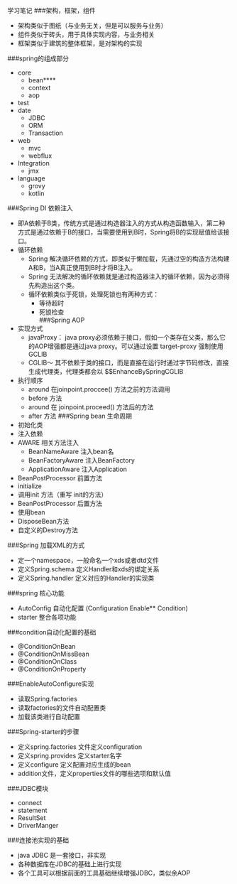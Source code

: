 学习笔记
###架构，框架，组件
- 架构类似于图纸（与业务无关，但是可以服务与业务）
- 组件类似于砖头，用于具体实现内容，与业务相关
- 框架类似于建筑的整体框架，是对架构的实现

###spring的组成部分
- core
    - bean****
    - context
    - aop
- test
- date
    - JDBC
    - ORM
    - Transaction 
- web
    - mvc
    - webflux
- Integration
    - jmx
- language
    - grovy
    - kotlin
    
###Spring DI 依赖注入
- 即A依赖于B类，传统方式是通过构造器注入的方式从构造函数输入，第二种方式是通过依赖于B的接口，当需要使用到B时，Spring将B的实现赋值给该接口。
- 循环依赖
    - Spring 解决循环依赖的方式，即类似于懒加载，先通过空的构造方法构建A和B，当A真正使用到B时才将B注入。
    - Spring 无法解决的循环依赖就是通过构造器注入的循环依赖，因为必须得先构造出这个类。
    - 循环依赖类似于死锁，处理死锁也有两种方式：
        - 等待超时
        - 死锁检查    
###Spring AOP
- 实现方式
    - javaProxy： java proxy必须依赖于接口，假如一个类存在父类，那么它的AOP增强都是通过java proxy。可以通过设置 target-proxy 强制使用GCLIB
    - CGLIB～ 其不依赖于类的接口，而是直接在运行时通过字节码修改，直接生成代理类，代理类都会以 $$EnhanceBySpringCGLIB
- 执行顺序
    - around 在joinpoint.proccee() 方法之前的方法调用
    - before 方法
    - around 在 joinpoint.proceed() 方法后的方法
    - after 方法
###Spring bean 生命周期
- 初始化类
- 注入依赖
- AWARE 相关方法注入
    - BeanNameAware 注入bean名
    - BeanFactoryAware 注入BeanFactory
    - ApplicationAware 注入Application
- BeanPostProcessor 前置方法
- initialize
- 调用init 方法（重写 init的方法）
- BeanPostProcessor 后置方法
- 使用bean
- DisposeBean方法
- 自定义的Destroy方法

###Spring 加载XML的方式
- 定一个namespace，一般命名一个xds或者dtd文件
- 定义Spring.schema 定义Handler和xds的绑定关系
- 定义Spring.handler 定义对应的Handler的实现类    

###spring 核心功能 
- AutoConfig 自动化配置 (Configuration Enable** Condition)
- starter 整合各项功能

###condition自动化配置的基础
- @ConditionOnBean
- @ConditionOnMissBean
- @ConditionOnClass
- @ConditionOnProperty

###EnableAutoConfigure实现
- 读取Spring.factories 
- 读取factories的文件自动配置类
- 加载该类进行自动配置

###Spring-starter的步骤
- 定义spring.factories 文件定义configuration
- 定义spring.provides 定义starter名字
- 定义configure 定义配置对应生成的bean
- addition文件，定义properties文件的哪些选项和默认值

###JDBC模块
- connect
- statement
- ResultSet
- DriverManger

###连接池实现的基础
- java JDBC 是一套接口，非实现
- 各种数据库在JDBC的基础上进行实现
- 各个工具可以根据前面的工具基础继续增强JDBC，类似余AOP
